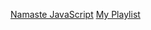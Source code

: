 <a href="https://www.youtube.com/playlist?list=PLlasXeu85E9cQ32gLCvAvr9vNaUccPVNP">Namaste JavaScript</a>
<a href="https://www.youtube.com/playlist?list=PLNyt26ZAn9qRsY1jnAnObPz7gXpik-8uO">My Playlist</a>
